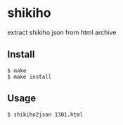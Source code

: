 # shikiho

extract shikiho json from html archive

## Install

```shell script
$ make
$ make install
```

## Usage

```shell script
$ shikiho2json 1301.html
```

